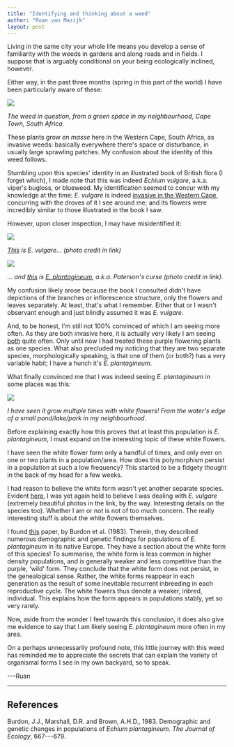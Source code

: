```yaml
---
title: "Identifying and thinking about a weed"
author: "Ruan van Mazijk"
layout: post
---
```


Living in the same city your whole life means you develop a sense of familiarity with the weeds in gardens and along roads and in fields. I suppose that is arguably conditional on your being ecologically inclined, however.

Either way, in the past three months (spring in this part of the world) I have been particularly aware of these:

![](weed-id/Durbanville-weed.jpg)

_The weed in question, from a green space in my neighbourhood, Cape Town, South Africa._

These plants grow *en masse* here in the Western Cape, South Africa, as invasive weeds: basically everywhere there's space or disturbance, in usually large sprawling patches. My confusion about the identity of this weed follows.

Stumbling upon this species' identity in an illustrated book of British flora (I forget which), I made note that this was indeed *Echium vulgare*, a.k.a. viper's bugloss, or blueweed. My identification seemed to concur with my knowledge at the time: *E. vulgare* is indeed [invasive in the Western Cape](http://www.invasives.org.za/legislation/item/244-blue-echium-echium-vulgare), concurring with the droves of it I see around me; and its flowers were incredibly similar to those illustrated in the book I saw.

However, upon closer inspection, I may have misidentified it:

![](weed-id/Echium-vulgare.jpg)

_[This](https://en.wikipedia.org/wiki/Echium_vulgare#/media/File:Echium_vulgare_L.jpg) is *E. vulgare*... (photo credit in link)_

![](weed-id/Echium-plantagineum.jpg)

_... and [this](http://www.esc.nsw.gov.au/living-in/about/our-natural-environment/introduced-plants-and-animals/weeds/weed-profiles/patersons-curse-or-salvation-jane-echium-plantagineum/Echium-plantagineum-plant.jpg) is [*E. plantagineum*](http://www.invasives.org.za/legislation/item/243-patterson-s-curse-echium-plantagineum), a.k.a. Paterson's curse (photo credit in link)._

My confusion likely arose because the book I consulted didn't have depictions of the branches or inflorescence structure, only the flowers and leaves separately. At least, that's what I remember. Either that or I wasn't observant enough and just blindly assumed it was *E. vulgare*.

And, to be honest, I'm still not 100% convinced of which I am seeing more often. As they are both invasive here, it is actually very likely I am seeing [both](http://www.invasives.org.za/legislation/item/243-patterson-s-curse-echium-plantagineum) quite often. Only until now I had treated these purple flowering plants as one species. What also precluded my noticing that they are two separate species, morphologically speaking, is that one of them (or both?) has a very variable habit; I have a hunch it's *E. plantagineum*.

What finally convinced me that I was indeed seeing *E. plantagineum* in some places was this:

![](weed-id/Echium-vulgare-white.jpg)

_I have seen it grow multiple times with white flowers! From the water's edge of a small pond/lake/park in my neighbourhood._

Before explaining exactly how this proves that at least this population is *E. plantagineum*, I must expand on the interesting topic of these white flowers.

I have seen the white flower form only a handful of times, and only ever on one or two plants in a population/area. How does this polymorphism persist in a population at such a low frequency? This started to be a fidgety thought in the back of my head for a few weeks.

I had reason to believe the white form wasn't yet another separate species. Evident [here](http://www.microscopy-uk.org.uk/mag/indexmag.html?http://www.microscopy-uk.org.uk/mag/artoct11/bj-White-Vipers-Bugloss.html), I was yet again held to believe I was dealing with *E. vulgare* (extremely beautiful photos in the link, by the way. Interesting details on the species too). Whether I am or not is not of too much concern. The really interesting stuff is about the white flowers themselves.

I found [this](http://www.jstor.org./stable/pdf/2259584.pdf) paper, by Burdon et al. (1983). Therein, they described numerous demographic and genetic findings for populations of *E. plantagineum* in its native Europe. They have a section about the white form of this species! To summarise, the white form is less common in higher density populations, and is generally weaker and less competitive than the purple, 'wild' form. They conclude that the white form does not persist, in the genealogical sense. Rather, the white forms reappear in each generation as the result of some inevitable recurrent inbreeding in each reproductive cycle. The white flowers thus denote a weaker, inbred, individual. This explains how the form appears in populations stably, yet so very rarely.

Now, aside from the wonder I feel towards this conclusion, it does also give me evidence to say that I am likely seeing *E. plantagineum* more often in my area.

On a perhaps unnecessarily profound note, this little journey with this weed has reminded me to appreciate the secrets that can explain the variety of organismal forms I see in my own backyard, so to speak.

---Ruan

---

## References

Burdon, J.J., Marshall, D.R. and Brown, A.H.D., 1983. Demographic and genetic changes in populations of *Echium plantagineum*. *The Journal of Ecology*, 667---679.
